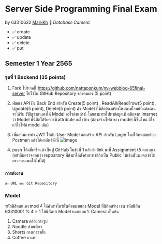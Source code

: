 # Server Side Programming Final Exam  
by 63310632 [MarkKh](https://github.com/MarkKh) :information_desk_person:
_Database Camera_
- :white_check_mark: create
- :white_check_mark: update
- :white_check_mark: delete
- :white_check_mark: put

## Semester 1 Year 2565
### ชุดที่ 1 Backend (35 points)

1. Fork โปรเจคนี้ https://github.com/nattaponkum/nv-webblog-65final-server ไปไว้ใน GitHub Repository ของตนเอง (5 point)

2. พัฒนา API ฝัง Back End สำหรับ Create(5 point) , ReadAll/Read1row(5 point), Update(5 point), Delete(5 point) ตัว Model ที่นิสิตต้องสร้างใหม่ตามโจทย์ที่แต่ละคนจะได้รับ (วิธีดูว่าตนเองได้ Model อะไรด้านล่าง)
โดยสามารถไปหาข้อมูลเพิ่มเติมจาก Internet ว่า Model ที่นิสิตได้รับควรมี attribute อะไรบ้าง (ต้องสร้างไฟล์ ของ model นี้ขึ้นใหม่ มิใช่แก้ไขไฟล์ model เดิม)

3. เพิ่มส่วนการทำ JWT ให้กับ User Model และสร้าง API สำหรับ Login โดยให้ทดสอบด้วย Postman แล้วได้ผลลัพธ์ดังนี้ 
![image](https://user-images.githubusercontent.com/67570539/195055933-8d8c0a9d-89f9-4de5-9ec1-f4cc285e8074.png)


3. push โค้ดที่เสร็จแล้ว ขึ้นสู่่ GitHub ในข้อที่ 1 แล้วส่ง link มาที่ Assignment (5 คะแนน)(อย่าลืมตรวจสอบว่า repository ที่ส่งมาได้ตั้งค่าการเข้าถึงเป็น Public ไม่เช่นนั้นผมจะเข้าไปตรวจคะแนนให้ไม่ได้)    
### การส่งงาน
    ส่ง URL ของ Git Repository  
    
### Model 
รหัสนิสิตตนเอง mod 4 ได้ค่าเท่าไหร่นั่นคือหมายเลข Model ที่นิสิตสร้าง 
เช่น รหัสนิสิต 63310001 % 4 = 1 ให้นิสิตทำ Model หมายเลข 1. Camera เป็นต้น  

1. Camera	กล้องถ่ายรูป
2. Noodle	ก๋วยเตี๋ยว
3. Shorts	กางเกงขาสั้น
4. Coffee	กาแฟ

